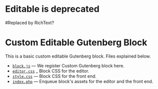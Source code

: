 
# Editable is deprecated

#Replaced by RichText?

# Custom Editable Gutenberg Block

This is a basic custom editable Gutenberg block. Files explained below.

- [`block.js`](https://github.com/ahmadawais/Gutenberg-Boilerplate/blob/master/block/03-block-editable/block.js) — We register Custom Gutenberg block here.
- [`editor.css`](https://github.com/ahmadawais/Gutenberg-Boilerplate/blob/master/block/03-block-editable/editor.css) _ Block CSS for the editor.
- [`style.css`](https://github.com/ahmadawais/Gutenberg-Boilerplate/blob/master/block/03-block-editable/style.css) — Block CSS for the front end.
- [`index.php`](https://github.com/ahmadawais/Gutenberg-Boilerplate/blob/master/block/03-block-editable/index.php) — Enqueue block's assets for the editor and the front end.
